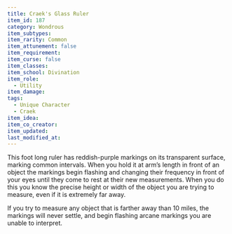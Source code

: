 ```yaml
---
title: Craek's Glass Ruler
item_id: 187 
category: Wondrous
item_subtypes:
item_rarity: Common
item_attunement: false
item_requirement:
item_curse: false
item_classes:
item_school: Divination
item_role:
  - Utility
item_damage:
tags:
  - Unique Character
  - Craek
item_idea:
item_co_creator:
item_updated:
last_modified_at:
---
```


This foot long ruler has reddish-purple markings on its transparent surface, marking common intervals. When you hold it at arm’s length in front of an object the markings begin flashing and changing their frequency in front of your eyes until they come to rest at their new measurements. When you do this you know the precise height or width of the object you are trying to measure, even if it is extremely far away.

If you try to measure any object that is farther away than 10 miles, the markings will never settle, and begin flashing arcane markings you are unable to interpret.
